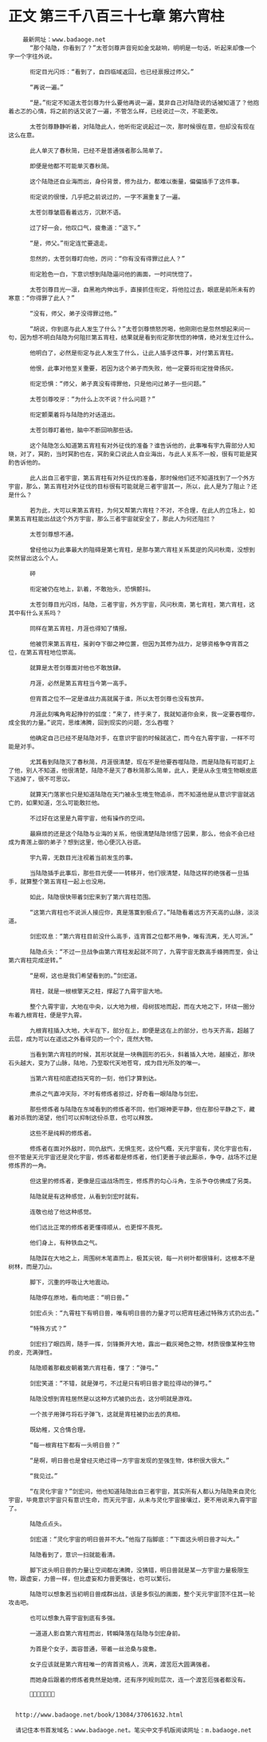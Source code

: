 # 正文 第三千八百三十七章 第六宵柱
        最新网址：www.badaoge.net
          “那个陆隐，你看到了？”太苍剑尊声音宛如金戈敲响，明明是一句话，听起来却像一个字一个字往外说。
      
          衔定目光闪烁：“看到了，自四临域返回，也已经禀报过师父。”
      
          “再说一遍。”
      
          “是。”衔定不知道太苍剑尊为什么要他再说一遍，莫非自己对陆隐说的话被知道了？他抱着忐忑的心情，将之前的话又说了一遍，不管怎么样，已经说过一次，不能更改。
      
          太苍剑尊静静听着，对陆隐此人，他听衔定说起过一次，那时候很在意，但却没有现在这么在意。
      
          此人单灭了春秋简，已经不是普通强者那么简单了。
      
          即便是他都不可能单灭春秋简。
      
          这个陆隐还自业海而出，身份背景，修为战力，都难以衡量，偏偏插手了这件事。
      
          衔定说的很慢，几乎把之前说过的，一字不漏重复了一遍。
      
          太苍剑尊皱眉看着远方，沉默不语。
      
          过了好一会，他叹口气，疲惫道：“退下。”
      
          “是，师父。”衔定连忙要退走。
      
          忽然的，太苍剑尊盯向他，厉问：“你有没有得罪过此人？”
      
          衔定脸色一白，下意识想到陆隐逼问他的画面，一时间恍惚了。
      
          太苍剑尊目光一凛，自黑袍内伸出手，直接抓住衔定，将他拉过去，眼底是前所未有的寒意：“你得罪了此人？”
      
          “没有，师父，弟子没得罪过他。”
      
          “胡说，你到底与此人发生了什么？”太苍剑尊愤怒厉喝，他刚刚也是忽然想起来问一句，因为想不明白陆隐为何阻拦第五宵柱，结果就是看到衔定那恍惚的神情，绝对发生过什么。
      
          他明白了，必然是衔定与此人发生了什么，让此人插手这件事，对付第五宵柱。
      
          他恨，此事对他至关重要，若因为这个弟子而失败，他一定要将衔定挫骨扬灰。
      
          衔定恐惧：“师父，弟子真没有得罪他，只是他问过弟子一些问题。”
      
          太苍剑尊咬牙：“为什么上次不说？什么问题？”
      
          衔定颤栗着将与陆隐的对话道出。
      
          太苍剑尊盯着他，脑中不断回响那些话。
      
          这个陆隐怎么知道第五宵柱有对外征伐的准备？谁告诉他的，此事唯有宇九霄部分人知晓，对了，冥酌，当时冥酌也在，冥酌亲口说此人自业海出，与此人关系不一般，很有可能是冥酌告诉他的。
      
          此人出自三者宇宙，第五宵柱有对外征伐的准备，那时候他们还不知道找到了一个外方宇宙，那么，第五宵柱对外征伐的目标很有可能就是三者宇宙其一，所以，此人是为了阻止？还是什么？
      
          若为此，大可以来第五宵柱，为何又帮第六宵柱？不对，不合理，在此人的立场上，如果第五宵柱能出战这个外方宇宙，那么三者宇宙就安全了，那此人为何还阻拦？
      
          太苍剑尊想不通。
      
          曾经他以为此事最大的阻碍是第七宵柱，是那与第六宵柱关系莫逆的风问秋南，没想到突然冒出这么个人。
      
          砰
      
          衔定被仍在地上，趴着，不敢抬头，恐惧颤抖。
      
          太苍剑尊目光闪烁，陆隐，三者宇宙，外方宇宙，风问秋南，第七宵柱，第六宵柱，这其中有什么关系吗？
      
          同样在第五宵柱，月涯也得知了情报。
      
          他被罚来第五宵柱，虽剥夺下御之神位置，但因为其修为战力，足够资格争夺宵首之位，在第五宵柱地位崇高。
      
          就算是太苍剑尊面对他也不敢放肆。
      
          月涯，必然是第五宵柱当今第一高手。
      
          但宵首之位不一定是谁战力高就属于谁，所以太苍剑尊也没有放弃。
      
          月涯此刻嘴角弯起狰狞的弧度：“来了，终于来了，我就知道你会来，我一定要吞噬你，成全我的力量。”说完，思维沸腾，回到现实的问题，怎么吞噬？
      
          他确定自己已经不是陆隐对手，在意识宇宙的时候就逃亡，而今在九霄宇宙，一样不可能是对手。
      
          尤其看到陆隐灭了春秋简，月涯很清楚，现在不是他要吞噬陆隐，而是陆隐有可能盯上了他，别人不知道，他很清楚，陆隐不是灭了春秋简那么简单，此人，更是从永生境生物眼皮底下逃掉了，很不可思议。
      
          就算天门落家也只是知道陆隐在天门被永生境生物追杀，而不知道他是从意识宇宙就逃亡的，如果知道，怎么可能敢拦他。
      
          不过好在这里是九霄宇宙，他有操作的空间。
      
          最麻烦的还是这个陆隐与业海的关系，他很清楚陆隐领悟了因果，那么，他会不会已经成为青莲上御的弟子？想到这里，他心便沉入谷底。
      
          宇九霄，无数目光注视着当前发生的事。
      
          当陆隐插手此事后，那些目光便一一转移开，他们很清楚，陆隐这样的绝强者一旦插手，就算整个第五宵柱一起上也没用。
      
          如此，陆隐很快带着剑宏来到了第六宵柱范围。
      
          “这第六宵柱也不说派人接应你，真是落寞到极点了。”陆隐看着远方齐天高的山脉，淡淡道。
      
          剑宏叹息：“第六宵柱目前没什么高手，连宵首之位都不用争，唯有流离，无人可派。”
      
          陆隐点头：“不过一旦战争由第六宵柱发起就不同了，九霄宇宙无数高手蜂拥而至，会让第六宵柱完成逆转。”
      
          “是啊，这也是我们希望看到的。”剑宏道。
      
          宵柱，就是一根根擎天之柱，撑起了九霄宇宙大地。
      
          整个九霄宇宙，大地在中央，以大地为根，母树拔地而起，而在大地之下，环绕一圈分布着九根宵柱，便是宇九霄。
      
          九根宵柱插入大地，大半在下，部分在上，即便是这在上的部分，也与天齐高，超越了云层，成为可以在遥远之外看得见的一个个，庞然大物。
      
          当看到第六宵柱的时候，其形状就是一块椭圆形的石头，斜着插入大地，越接近，那块石头越大，变为了山脉，陆地，乃至取代天地苍穹，成为目光所及的唯一。
      
          当第六宵柱彻底遮挡天穹的一刻，他们才算到达。
      
          肃杀之气直冲天际，不时有修炼者掠过，好奇看一眼陆隐与剑宏。
      
          那些修炼者与陆隐在东域看到的修炼者不同，他们眼神更平静，但在那份平静之下，藏着对杀戮的渴望，他们可以抑制这份杀意，也可以释放。
      
          这些不是纯粹的修炼者。
      
          修炼者在面对外敌时，同仇敌忾，无惧生死，这份气概，天元宇宙有，灵化宇宙也有，但不管是天元宇宙还是灵化宇宙，修炼者都是修炼者，他们更善于彼此厮杀，争夺，战场不过是修炼界的一角。
      
          但这里的修炼者，更像是应运战场而生，修炼界的勾心斗角，生杀予夺仿佛成了另类。
      
          陆隐就是有这种感觉，从看到剑宏时就有。
      
          连敬也给了他这种感觉。
      
          他们远比正常的修炼者更懂得顺从，也更悍不畏死。
      
          他们身上，有种铁血之气。
      
          陆隐踩在大地之上，周围树木笔直而上，极其尖锐，每一片树叶都很锋利，这根本不是树林，而是刀山。
      
          脚下，沉重的呼吸让大地震动。
      
          陆隐停在原地，看向地底：“明日兽。”
      
          剑宏点头：“九霄柱下有明日兽，唯有明日兽的力量才可以把宵柱通过特殊方式扔出去。”
      
          “特殊方式？”
      
          剑宏扫了眼四周，随手一挥，剑锋撕开大地，露出一截灰褐色之物，材质很像某种生物的皮，充满弹性。
      
          陆隐顺着那截皮朝着第六宵柱看，懂了：“弹弓。”
      
          剑宏笑道：“不错，就是弹弓，不过是只有明日兽才能拉得动的弹弓。”
      
          陆隐没想到宵柱居然是以这种方式被扔出去，这分明就是游戏。
      
          一个孩子用弹弓将石子弹飞，这就是宵柱被扔出去的真相。
      
          既幼稚，又合情合理。
      
          “每一根宵柱下都有一头明日兽？”
      
          “是啊，明日兽也是曾经灭绝过得一方宇宙发现的至强生物，体积很大很大。”
      
          “我见过。”
      
          “在灵化宇宙？”剑宏问，他也知道陆隐出自三者宇宙，其实所有人都认为陆隐来自灵化宇宙，毕竟意识宇宙只有意识生命，而天元宇宙，从未与灵化宇宙接壤过，更不用说来九霄宇宙了。
      
          陆隐点点头。
      
          剑宏道：“灵化宇宙的明日兽并不大。”他指了指脚底：“下面这头明日兽才叫大。”
      
          陆隐看到了，意识一扫就能看清。
      
          脚下这头明日兽的力量让空间都在沸腾，没猜错，明日兽就是某一方宇宙力量极限生物，跟虚妄，力兽一样，但比虚妄和力兽更强壮，也可以繁衍。
      
          陆隐可以想象若当初明日兽成群出战，该是多恢弘的画面，整个天元宇宙顶不住其一轮攻击吧。
      
          也可以想象九霄宇宙到底有多强。
      
          一道道人影自第六宵柱而出，转瞬降落在陆隐与剑宏身前。
      
          为首是个女子，面容普通，带着一丝沧桑与疲惫。
      
          女子应该就是第六宵柱唯一的宵首资格人，流离，渡苦厄大圆满强者。
      
          而她身后跟着的修炼者竟然是始境，还有序列规则层次，连一个渡苦厄强者都没有。
      
          
      
      
      http://www.badaoge.net/book/13084/37061632.html
      
      请记住本书首发域名：www.badaoge.net。笔尖中文手机版阅读网址：m.badaoge.net